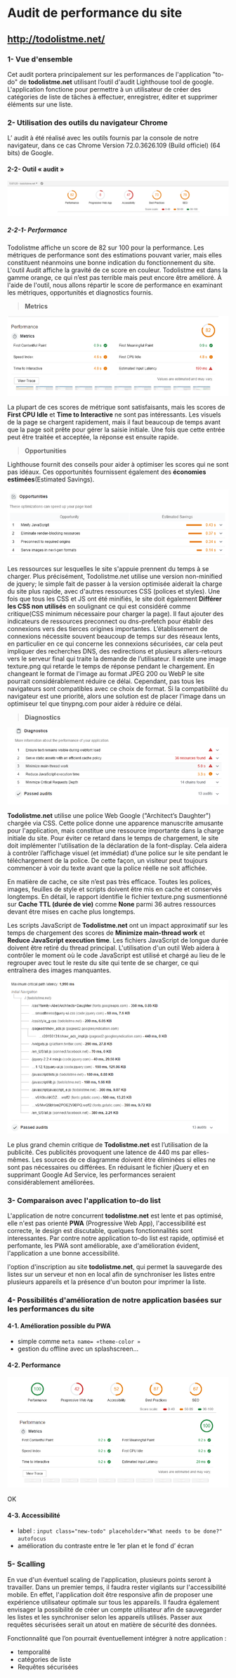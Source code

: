 # Audit de performance du site
## http://todolistme.net/

### 1- Vue d'ensemble

Cet audit portera principalement sur les performances de l'application "to-do" de __todolistme.net__ utilisant l’outil d'audit Lighthouse tool de google. 
L'application fonctione pour permettre à un utilisateur de créer des catégories de liste de tâches à effectuer, enregistrer, éditer et supprimer éléments sur une liste.

### 2- Utilisation des outils du navigateur Chrome
L’ audit à été réalisé avec les outils fournis par la console de notre navigateur, dans ce cas Chrome Version 72.0.3626.109 (Build officiel) (64 bits) de Google.

#### 2-2- Outil « audit »

![alt text](https://github.com/mayroj/To-do-list-app/blob/master/documentation/audit_todolistme.PNG)

##### 2-2-1- Performance

Todolistme affiche un score de 82 sur 100 pour la performance. 
Les métriques de performance sont des estimations pouvant varier, mais elles constituent néanmoins une bonne indication du fonctionnement du site.
L'outil Audit affiche la gravité de ce score en couleur. 
Todolistme est dans la gamme orange, ce qui n’est pas terrible mais peut encore être amélioré.
À l'aide de l'outil, nous allons répartir le score de performance en examinant les métriques, opportunités et diagnostics fournis.

> __Metrics__

![alt text](https://github.com/mayroj/To-do-list-app/blob/master/documentation/audit_perfomance_metrics.PNG)

La plupart de ces scores de métrique sont satisfaisants, mais les scores de __First CPU Idle__ et __Time to Interactive__ ne sont pas intéressants.
Les visuels de la page se chargent rapidement, mais il faut beaucoup de temps avant que la page soit prête pour gérer la saisie initiale.
Une fois que cette entrée peut être traitée et acceptée, la réponse est ensuite rapide.

> __Opportunities__

Lighthouse fournit des conseils pour aider à optimiser les scores qui ne sont pas idéaux.
Ces opportunités fournissent également des __économies estimées__(Estimated Savings).

![alt text](https://github.com/mayroj/To-do-list-app/blob/master/documentation/audit_perfomance_opportunites.PNG)

Les ressources sur lesquelles le site s'appuie prennent du temps à se charger.
Plus précisément, Todolistme.net utilise une version non-minified de jquery; le simple fait de passer à la version optimisée aiderait la charge du site plus rapide, avec d'autres ressources CSS (polices et styles).
Une fois que tous les CSS et JS ont été minifiés, le site doit également __Différer les CSS non utilisés__ en soulignant ce qui est considéré comme critique(CSS minimum nécessaire pour charger la page).
Il faut ajouter des indicateurs de ressources preconnect ou dns-prefetch pour établir des connexions vers des tierces origines importantes.
L’établissement de connexions nécessite souvent beaucoup de temps sur des réseaux lents, en particulier en ce qui concerne les connexions sécurisées, car cela peut impliquer des recherches DNS, des redirections et plusieurs allers-retours vers le serveur final qui traite la demande de l’utilisateur.
Il existe une image texture.png qui retarde le temps de réponse pendant le chargement. 
En changeant le format de l'image au format JPEG 200 ou WebP le site pourrait considérablement réduire ce délai. 
Cependant, pas tous les navigateurs sont compatibles avec ce choix de format. 
Si la compatibilité du navigateur est une priorité, alors une solution est de placer l'image dans un optimiseur tel que tinypng.com pour aider à réduire ce délai.

> __Diagnostics__

![alt text](https://github.com/mayroj/To-do-list-app/blob/master/documentation/audit_perfomance_diagnostics.PNG)

__Todolistme.net__ utilise une police Web Google ("Architect’s Daughter") chargée via CSS.
Cette police donne une apparence manuscrite amusante pour l'application, mais constitue une ressource importante dans la charge initiale du site.
Pour éviter ce retard dans le temps de chargement, le site doit implémenter l'utilisation de la déclaration de la font-display.
Cela aidera à contrôler l’affichage visuel (et immédiat) d’une police sur le site pendant le téléchargement de la police.
De cette façon, un visiteur peut toujours commencer à voir du texte avant que la police réelle ne soit affichée.

En matière de cache, ce site n’est pas très efficace.
Toutes les polices, images, feuilles de style et scripts doivent être mis en cache et conservés longtemps.
En détail, le rapport identifie le fichier texture.png susmentionné sur __Cache TTL (durée de vie)__ comme __None__ parmi 36 autres ressources devant être mises en cache plus longtemps.

Les scripts JavaScript de __Todolistme.net__ ont un impact approximatif sur les temps de chargement des scores de __Minimize main-thread work__ et __Reduce JavaScript execution time__. Les fichiers JavaScript de longue durée doivent être retiré du thread principal. L'utilisation d'un outil Web aidera à contrôler le moment où le code JavaScript est utilisé et chargé au lieu de le regrouper avec tout le reste du site qui tente de se charger, ce qui entraînera des images manquantes.

![alt text](https://github.com/mayroj/To-do-list-app/blob/master/documentation/audit_perfomance_diagnostics_path.PNG)

Le plus grand chemin critique de __Todolistme.net__ est l’utilisation de la publicité. Ces publicités provoquent une latence de 440 ms par elles-mêmes. Les sources de ce diagramme doivent être éliminées si elles ne sont pas nécessaires ou différées.
En réduisant le fichier jQuery et en supprimant Google Ad Service, les performances seraient considérablement améliorées.

### 3- Comparaison avec l'application to-do list

L'application de notre concurrent __todolistme.net__ est lente et pas optimisé, elle n'est pas orienté __PWA__ (Progressive Web App), l'accessibilité est correcte, le design est discutable, quelques fonctionnalités sont interessantes. Par contre notre application to-do list est rapide, optimisé et perfomante, les PWA sont améliorable, axe d'amélioration évident, l'application a une bonne accessibilité. 

l'option d'inscription au site __todolistme.net__, qui permet la sauvegarde des listes sur un serveur et non en local afin de synchroniser les listes entre plusieurs appareils et la présence d'un bouton pour imprimer la liste.

### 4- Possibilités d'amélioration de notre application basées sur les performances du site

#### 4-1. Amélioration possible du PWA

* simple comme `meta name= «theme-color »`
* gestion du offline avec un splashscreen...

#### 4-2. Performance 

![alt text](https://github.com/mayroj/To-do-list-app/blob/master/documentation/perfomance_todolistapp.PNG)

OK

#### 4-3. Accessibilité

* label : `input class="new-todo" placeholder="What needs to be done?" autofocus`
* amélioration du contraste entre le 1er plan et le fond d’ écran

### 5- Scalling

En vue d'un éventuel scaling de l'application, plusieurs points seront à travailler.
Dans un premier temps, il faudra rester vigilants sur l'accessibilité mobile. En effet, l'application doit être responsive afin de proposer une expérience utilisateur optimale sur tous les appareils.
Il faudra également envisager la possibilité de créer un compte utilisateur afin de sauvegarder les listes et les synchroniser selon les appareils utilisés. Passer aux requêtes sécurisées serait un atout en matière de sécurité des données. 

Fonctionnalité que l’on pourrait éventuellement intégrer à notre application :
* temporalité
* catégories de liste
* Requêtes sécurisées
